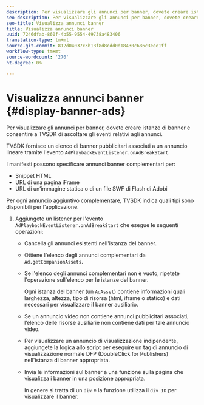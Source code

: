 ```yaml
---
description: Per visualizzare gli annunci per banner, dovete creare istanze di banner e consentire a TVSDK di ascoltare gli eventi relativi agli annunci.
seo-description: Per visualizzare gli annunci per banner, dovete creare istanze di banner e consentire a TVSDK di ascoltare gli eventi relativi agli annunci.
seo-title: Visualizza annunci banner
title: Visualizza annunci banner
uuid: 7246dfab-860f-4b55-9554-49738a483406
translation-type: tm+mt
source-git-commit: 812d04037c3b18f8d8cdd0d18430c686c3eee1ff
workflow-type: tm+mt
source-wordcount: '270'
ht-degree: 0%

---
```



# Visualizza annunci banner {#display-banner-ads}

Per visualizzare gli annunci per banner, dovete creare istanze di banner e consentire a TVSDK di ascoltare gli eventi relativi agli annunci.

TVSDK fornisce un elenco di banner pubblicitari associati a un annuncio lineare tramite l&#39;evento `AdPlaybackEventListener.onAdBreakStart`.

I manifesti possono specificare annunci banner complementari per:

* Snippet HTML
* URL di una pagina iFrame
* URL di un’immagine statica o di un file SWF di Flash di Adobi 

Per ogni annuncio aggiuntivo complementare, TVSDK indica quali tipi sono disponibili per l’applicazione.

1. Aggiungete un listener per l&#39;evento `AdPlaybackEventListener.onAdBreakStart` che esegue le seguenti operazioni:

   * Cancella gli annunci esistenti nell&#39;istanza del banner.
   * Ottiene l&#39;elenco degli annunci complementari da `Ad.getCompanionAssets`.
   * Se l&#39;elenco degli annunci complementari non è vuoto, ripetete l&#39;operazione sull&#39;elenco per le istanze del banner.

      Ogni istanza del banner (un `AdAsset`) contiene informazioni quali larghezza, altezza, tipo di risorsa (html, iframe o statico) e dati necessari per visualizzare il banner ausiliario.
   * Se un annuncio video non contiene annunci pubblicitari associati, l’elenco delle risorse ausiliarie non contiene dati per tale annuncio video.
   * Per visualizzare un annuncio di visualizzazione indipendente, aggiungete la logica allo script per eseguire un tag di annuncio di visualizzazione normale DFP (DoubleClick for Publishers) nell&#39;istanza di banner appropriata.
   * Invia le informazioni sul banner a una funzione sulla pagina che visualizza i banner in una posizione appropriata.

      In genere si tratta di un `div` e la funzione utilizza il `div ID` per visualizzare il banner.

